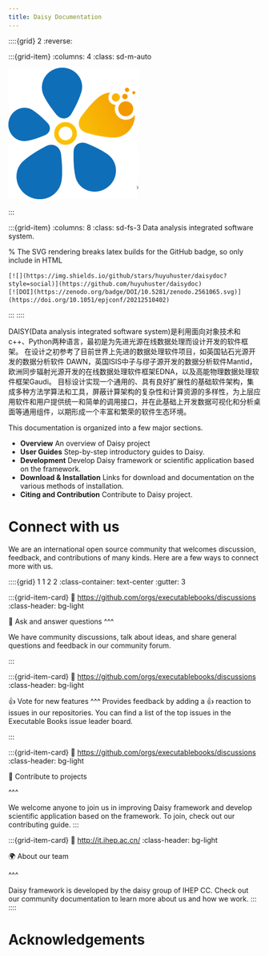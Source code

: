 ```yaml
---
title: Daisy Documentation 
---
```


::::{grid} 2
:reverse:

:::{grid-item}
:columns: 4
:class: sd-m-auto

<img src="images/logo-square.png" />

:::

:::{grid-item}
:columns: 8
:class: sd-fs-3
Data analysis integrated software system.



% The SVG rendering breaks latex builds for the GitHub badge, so only include in HTML
```{only} html
[![](https://img.shields.io/github/stars/huyuhuster/daisydoc?style=social)](https://github.com/huyuhuster/daisydoc)
[![DOI](https://zenodo.org/badge/DOI/10.5281/zenodo.2561065.svg)](https://doi.org/10.1051/epjconf/20212510402)
```
:::
::::

DAISY(Data analysis integrated software system)是利用面向对象技术和c++、Python两种语言，最初是为先进光源在线数据处理而设计开发的软件框架。 在设计之初参考了目前世界上先进的数据处理软件项目，如英国钻石光源开发的数据分析软件 DAWN，英国ISIS中子与缪子源开发的数据分析软件Mantid，欧洲同步辐射光源开发的在线数据处理软件框架EDNA，以及高能物理数据处理软件框架Gaudi。 目标设计实现一个通用的、具有良好扩展性的基础软件架构，集成多种方法学算法和工具，屏蔽计算架构的复杂性和计算资源的多样性，为上层应用软件和用户提供统一和简单的调用接口，并在此基础上开发数据可视化和分析桌面等通用组件，以期形成一个丰富和繁荣的软件生态环境。

This documentation is organized into a few major sections.

- **Overview** An overview of Daisy project
- **User Guides** Step-by-step introductory guides to Daisy.
- **Development** Develop Daisy framework or scientific application based on the framework. 
- **Download & Installation**  Links for download and documentation on the various methods of installation.
- **Citing and Contribution** Contribute to Daisy project.




# Connect with us

We are an international open source community that welcomes discussion, feedback, and contributions of many kinds.
Here are a few ways to connect more with us.

::::{grid} 1 1 2 2
:class-container: text-center
:gutter: 3

:::{grid-item-card}
:link: https://github.com/orgs/executablebooks/discussions
:class-header: bg-light

💬 Ask and answer questions
^^^

We have community discussions, talk about ideas, and share general questions and feedback in our community forum.

:::

:::{grid-item-card}
:link: https://github.com/orgs/executablebooks/discussions
:class-header: bg-light

👍 Vote for new features
^^^
Provides feedback by adding a 👍 reaction to issues in our repositories.
You can find a list of the top issues in the Executable Books issue leader board.

:::

:::{grid-item-card}
:link: https://github.com/orgs/executablebooks/discussions
:class-header: bg-light

🙌 Contribute to projects

^^^

We welcome anyone to join us in improving Daisy framework and develop scientific application based on the framework.
To join, check out our contributing guide.
:::

:::{grid-item-card}
:link: http://it.ihep.ac.cn/
:class-header: bg-light

🌍 About our team

^^^

Daisy framework is developed by the daisy group of IHEP CC.
Check out our community documentation to learn more about us and how we work.
:::
::::


# Acknowledgements


